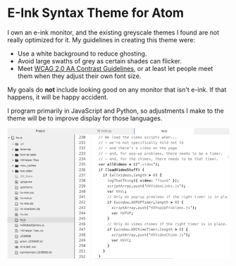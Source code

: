 # E-Ink Syntax Theme for Atom

I own an e-ink monitor, and the existing greyscale themes I found are not really optimized for it. My guidelines in creating this theme were:

- Use a white background to reduce ghosting.
- Avoid large swaths of grey as certain shades can flicker.
- Meet [WCAG 2.0 AA Contrast Guidelines](https://www.w3.org/TR/WCAG/#contrast-minimum), or at least let people meet them when they adjust their own font size.

My goals do **not** include looking good on any monitor that isn't e-ink. If that happens, it will be happy accident.

I program primarily in JavaScript and Python, so adjustments I make to the theme will be to improve display for those languages.

![Screenshot](https://github.com/Colin-Fredericks/e-ink-syntax/raw/master/e-ink-theme-screenshot.png)

